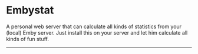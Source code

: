 # Embystat

A personal web server that can calculate all kinds of statistics from your (local) Emby server. Just install this on your server and let him calculate all kinds of fun stuff.

---